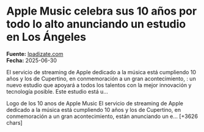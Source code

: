 # Apple Music celebra sus 10 años por todo lo alto anunciando un estudio en Los Ángeles

**Fuente:** [Ipadizate.com](https://ipadizate.com/apple-music/apple-music-celebra-sus-10-anos-por-todo-lo-alto-anunciando-un-estudio-en-los-angeles)  
**Fecha:** 2025-06-30

El servicio de streaming de Apple dedicado a la música está cumpliendo 10 años y los de Cupertino, en conmemoración a un gran acontecimiento, : un nuevo estudio que apoyará a todos los talentos con la mejor innovación y tecnología posible. Este estudio está u…

Logo de los 10 anos de Apple Music
El servicio de streaming de Apple dedicado a la música está cumpliendo 10 años y los de Cupertino, en conmemoración a un gran acontecimiento, están anunciando un e… [+3626 chars]
